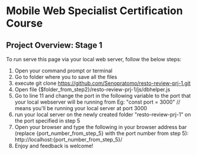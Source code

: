 # Mobile Web Specialist Certification Course

## Project Overview: Stage 1

To run serve this page via your local web server, follow the below steps:
1) Open your command prompt or terminal
2) Go to folder where you to save all the files
3) execute git clone https://github.com/Senopratomo/resto-review-prj-1.git
4) Open file {$folder_from_step2}/resto-review-prj-1/js/dbhelper.js
5) Go to line 11 and change the port in the following variable to the port that your local webserver will be running from
Eg: "const port = 3000" // means you'll be running your local server at port 3000
6) run your local server on the newly created folder "resto-review-prj-1" on the port specified in step 5
7) Open your browser and type the following in your browser address bar (replace {port_number_from_step_5} with the port number from step 5):
http://localhost:{port_number_from_step_5}/
8) Enjoy and feedback is welcome!